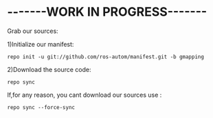 # -------WORK IN PROGRESS-------

Grab our sources:

1)Initialize our manifest:

    repo init -u git://github.com/ros-autom/manifest.git -b gmapping
      

2)Download the source code:

    repo sync 
      
If,for any reason, you cant download our sources use :
  
    repo sync --force-sync

